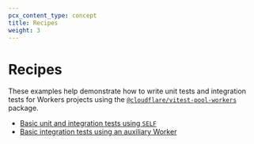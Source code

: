 ```yaml
---
pcx_content_type: concept
title: Recipes
weight: 3
---
```


# Recipes

These examples help demonstrate how to write unit tests and integration tests for Workers projects using the [`@cloudflare/vitest-pool-workers`](https://www.npmjs.com/package/@cloudflare/vitest-pool-workers) package.

- [Basic unit and integration tests using `SELF`](https://github.com/cloudflare/workers-sdk/tree/main/fixtures/vitest-pool-workers-examples/basics-unit-integration-self)
- [Basic integration tests using an auxiliary Worker](https://github.com/cloudflare/workers-sdk/tree/main/fixtures/vitest-pool-workers-examples/basics-integration-auxiliary)
